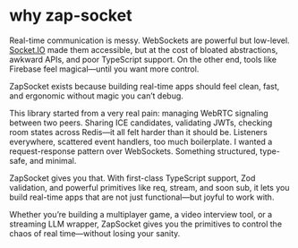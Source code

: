 # why zap-socket

Real-time communication is messy. WebSockets are powerful but low-level. [Socket.IO](http://socket.io/) made them accessible, but at the cost of bloated abstractions, awkward APIs, and poor TypeScript support. On the other end, tools like Firebase feel magical—until you want more control.

ZapSocket exists because building real-time apps should feel clean, fast, and ergonomic without magic you can’t debug.

This library started from a very real pain: managing WebRTC signaling between two peers. Sharing ICE candidates, validating JWTs, checking room states across Redis—it all felt harder than it should be. Listeners everywhere, scattered event handlers, too much boilerplate. I wanted a request-response pattern over WebSockets. Something structured, type-safe, and minimal.

ZapSocket gives you that. With first-class TypeScript support, Zod validation, and powerful primitives like req, stream, and soon sub, it lets you build real-time apps that are not just functional—but joyful to work with.

Whether you’re building a multiplayer game, a video interview tool, or a streaming LLM wrapper, ZapSocket gives you the primitives to control the chaos of real time—without losing your sanity.
